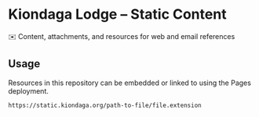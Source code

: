 # Kiondaga Lodge – Static Content
✉️ Content, attachments, and resources for web and email references

## Usage
Resources in this repository can be embedded or linked to using the Pages deployment.
```
https://static.kiondaga.org/path-to-file/file.extension
```
